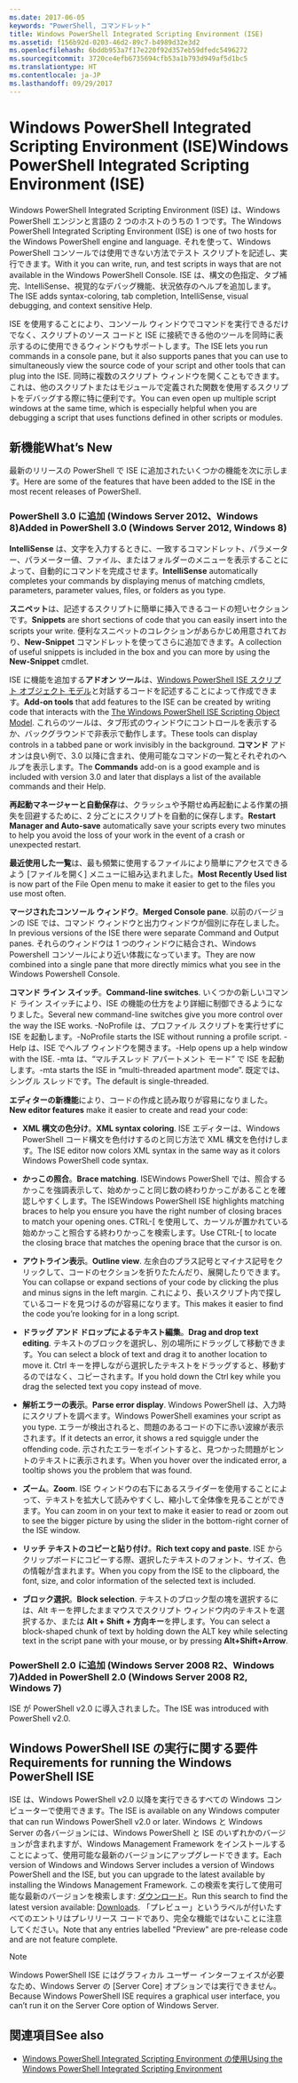 ```yaml
---
ms.date: 2017-06-05
keywords: "PowerShell, コマンドレット"
title: Windows PowerShell Integrated Scripting Environment (ISE)
ms.assetid: f156b92d-0203-46d2-89c7-b4989d32e3d2
ms.openlocfilehash: 6bddb953a7f17e220f92d357eb59dfedc5496272
ms.sourcegitcommit: 3720ce4efb6735694cfb53a1b793d949af5d1bc5
ms.translationtype: HT
ms.contentlocale: ja-JP
ms.lasthandoff: 09/29/2017
---
```

# <a name="windows-powershell-integrated-scripting-environment-ise"></a><span data-ttu-id="31cf2-103">Windows PowerShell Integrated Scripting Environment (ISE)</span><span class="sxs-lookup"><span data-stu-id="31cf2-103">Windows PowerShell Integrated Scripting Environment (ISE)</span></span>
<span data-ttu-id="31cf2-104">Windows PowerShell Integrated Scripting Environment (ISE) は、Windows PowerShell エンジンと言語の 2 つのホストのうちの 1 つです。</span><span class="sxs-lookup"><span data-stu-id="31cf2-104">The Windows PowerShell Integrated Scripting Environment (ISE) is one of two hosts for the Windows PowerShell engine and language.</span></span> <span data-ttu-id="31cf2-105">それを使って、Windows PowerShell コンソールでは使用できない方法でテスト スクリプトを記述し、実行できます。</span><span class="sxs-lookup"><span data-stu-id="31cf2-105">With it you can write, run, and test scripts in ways that are not available in the Windows PowerShell Console.</span></span> <span data-ttu-id="31cf2-106">ISE は、構文の色指定、タブ補完、IntelliSense、視覚的なデバッグ機能、状況依存のヘルプを追加します。</span><span class="sxs-lookup"><span data-stu-id="31cf2-106">The ISE adds syntax-coloring, tab completion, IntelliSense, visual debugging, and context sensitive Help.</span></span>

<span data-ttu-id="31cf2-107">ISE を使用することにより、コンソール ウィンドウでコマンドを実行できるだけでなく、スクリプトのソース コードと ISE に接続できる他のツールを同時に表示するのに使用できるウィンドウもサポートします。</span><span class="sxs-lookup"><span data-stu-id="31cf2-107">The ISE lets you run commands in a console pane, but it also supports panes that you can use to simultaneously view the source code of your script and other tools that can plug into the ISE.</span></span> <span data-ttu-id="31cf2-108">同時に複数のスクリプト ウィンドウを開くこともできます。これは、他のスクリプトまたはモジュールで定義された関数を使用するスクリプトをデバッグする際に特に便利です。</span><span class="sxs-lookup"><span data-stu-id="31cf2-108">You can even open up multiple script windows at the same time, which is especially helpful when you are debugging a script that uses functions defined in other scripts or modules.</span></span>

## <a name="whats-new"></a><span data-ttu-id="31cf2-109">新機能</span><span class="sxs-lookup"><span data-stu-id="31cf2-109">What’s New</span></span>
<span data-ttu-id="31cf2-110">最新のリリースの PowerShell で ISE に追加されたいくつかの機能を次に示します。</span><span class="sxs-lookup"><span data-stu-id="31cf2-110">Here are some of the features that have been added to the ISE in the most recent releases of PowerShell.</span></span>

### <a name="added-in-powershell-30-windows-server-2012-windows-8"></a><span data-ttu-id="31cf2-111">PowerShell 3.0 に追加 (Windows Server 2012、Windows 8)</span><span class="sxs-lookup"><span data-stu-id="31cf2-111">Added in PowerShell 3.0 (Windows Server 2012, Windows 8)</span></span>
<span data-ttu-id="31cf2-112">**IntelliSense** は、文字を入力するときに、一致するコマンドレット、パラメーター、パラメーター値、ファイル、またはフォルダーのメニューを表示することによって、自動的にコマンドを完成させます。</span><span class="sxs-lookup"><span data-stu-id="31cf2-112">**IntelliSense** automatically completes your commands by displaying menus of matching cmdlets, parameters, parameter values, files, or folders as you type.</span></span>

<span data-ttu-id="31cf2-113">**スニペット**は、記述するスクリプトに簡単に挿入できるコードの短いセクションです。</span><span class="sxs-lookup"><span data-stu-id="31cf2-113">**Snippets** are short sections of code that you can easily insert into the scripts your write.</span></span> <span data-ttu-id="31cf2-114">便利なスニペットのコレクションがあらかじめ用意されており、**New-Snippet** コマンドレットを使ってさらに追加できます。</span><span class="sxs-lookup"><span data-stu-id="31cf2-114">A collection of useful snippets is included in the box and you can more by using the **New-Snippet** cmdlet.</span></span>

<span data-ttu-id="31cf2-115">ISE に機能を追加する**アドオン ツール**は、[Windows PowerShell ISE スクリプト オブジェクト モデル](../../core-powershell/ise/The-Windows-PowerShell-ISE-Scripting-Object-Model.md)と対話するコードを記述することによって作成できます。</span><span class="sxs-lookup"><span data-stu-id="31cf2-115">**Add-on tools** that add features to the ISE can be created by writing code that interacts with the [The Windows PowerShell ISE Scripting Object Model](../../core-powershell/ise/The-Windows-PowerShell-ISE-Scripting-Object-Model.md).</span></span> <span data-ttu-id="31cf2-116">これらのツールは、タブ形式のウィンドウにコントロールを表示するか、バックグラウンドで非表示で動作します。</span><span class="sxs-lookup"><span data-stu-id="31cf2-116">These tools can display controls in a tabbed pane or work invisibly in the background.</span></span> <span data-ttu-id="31cf2-117">**コマンド** アドオンは良い例で、3.0 以降に含まれ、使用可能なコマンドの一覧とそれぞれのヘルプを表示します。</span><span class="sxs-lookup"><span data-stu-id="31cf2-117">The **Commands** add-on is a good example and is included with version 3.0 and later that displays a list of the available commands and their Help.</span></span>

<span data-ttu-id="31cf2-118">**再起動マネージャーと自動保存**は、クラッシュや予期せぬ再起動による作業の損失を回避するために、2 分ごとにスクリプトを自動的に保存します。</span><span class="sxs-lookup"><span data-stu-id="31cf2-118">**Restart Manager and Auto-save** automatically save your scripts every two minutes to help you avoid the loss of your work in the event of a crash or unexpected restart.</span></span>

<span data-ttu-id="31cf2-119">**最近使用した一覧**は、最も頻繁に使用するファイルにより簡単にアクセスできるよう [ファイルを開く] メニューに組み込まれました。</span><span class="sxs-lookup"><span data-stu-id="31cf2-119">**Most Recently Used list** is now part of the File Open menu to make it easier to get to the files you use most often.</span></span>

<span data-ttu-id="31cf2-120">**マージされたコンソール ウィンドウ**。</span><span class="sxs-lookup"><span data-stu-id="31cf2-120">**Merged Console pane**.</span></span> <span data-ttu-id="31cf2-121">以前のバージョンの ISE では、コマンド ウィンドウと出力ウィンドウが個別に存在しました。</span><span class="sxs-lookup"><span data-stu-id="31cf2-121">In previous versions of the ISE there were separate Command and Output panes.</span></span> <span data-ttu-id="31cf2-122">それらのウィンドウは 1 つのウィンドウに結合され、Windows Powershell コンソールにより近い体裁になっています。</span><span class="sxs-lookup"><span data-stu-id="31cf2-122">They are now combined into a single pane that more directly mimics what you see in the Windows Powershell Console.</span></span>

<span data-ttu-id="31cf2-123">**コマンド ライン スイッチ**。</span><span class="sxs-lookup"><span data-stu-id="31cf2-123">**Command-line switches**.</span></span> <span data-ttu-id="31cf2-124">いくつかの新しいコマンド ライン スイッチにより、ISE の機能の仕方をより詳細に制御できるようになりました。</span><span class="sxs-lookup"><span data-stu-id="31cf2-124">Several new command-line switches give you more control over the way the ISE works.</span></span> <span data-ttu-id="31cf2-125">-NoProfile は、プロファイル スクリプトを実行せずに ISE を起動します。</span><span class="sxs-lookup"><span data-stu-id="31cf2-125">-NoProfile starts the ISE without running a profile script.</span></span> <span data-ttu-id="31cf2-126">-Help は、ISE でヘルプ ウィンドウを開きます。</span><span class="sxs-lookup"><span data-stu-id="31cf2-126">-Help opens up a help window with the ISE.</span></span> <span data-ttu-id="31cf2-127">-mta は、“マルチスレッド アパートメント モード” で ISE を起動します。</span><span class="sxs-lookup"><span data-stu-id="31cf2-127">-mta starts the ISE in “multi-threaded apartment mode”.</span></span> <span data-ttu-id="31cf2-128">既定では、シングル スレッドです。</span><span class="sxs-lookup"><span data-stu-id="31cf2-128">The default is single-threaded.</span></span>

<span data-ttu-id="31cf2-129">**エディターの新機能**により、コードの作成と読み取りが容易になりました。</span><span class="sxs-lookup"><span data-stu-id="31cf2-129">**New editor features** make it easier to create and read your code:</span></span>

- <span data-ttu-id="31cf2-130">**XML 構文の色分け**。</span><span class="sxs-lookup"><span data-stu-id="31cf2-130">**XML syntax coloring**.</span></span> <span data-ttu-id="31cf2-131">ISE エディターは、Windows PowerShell コード構文を色付けするのと同じ方法で XML 構文を色付けします。</span><span class="sxs-lookup"><span data-stu-id="31cf2-131">The ISE editor now colors XML syntax in the same way as it colors Windows PowerShell code syntax.</span></span>

- <span data-ttu-id="31cf2-132">**かっこの照合**。</span><span class="sxs-lookup"><span data-stu-id="31cf2-132">**Brace matching**.</span></span> <span data-ttu-id="31cf2-133">ISEWindows PowerShell では、照合するかっこを強調表示して、始めかっこと同じ数の終わりかっこがあることを確認しやすくします。</span><span class="sxs-lookup"><span data-stu-id="31cf2-133">The ISEWindows PowerShell ISE highlights matching braces to help you ensure you have the right number of closing braces to match your opening ones.</span></span> <span data-ttu-id="31cf2-134">CTRL-\[ を使用して、カーソルが置かれている始めかっこと照合する終わりかっこを検索します。</span><span class="sxs-lookup"><span data-stu-id="31cf2-134">Use CTRL-\[ to locate the closing brace that matches the opening brace that the cursor is on.</span></span>

- <span data-ttu-id="31cf2-135">**アウトライン表示**。</span><span class="sxs-lookup"><span data-stu-id="31cf2-135">**Outline view**.</span></span> <span data-ttu-id="31cf2-136">左余白のプラス記号とマイナス記号をクリックして、コードのセクションを折りたたんだり、展開したりできます。</span><span class="sxs-lookup"><span data-stu-id="31cf2-136">You can collapse or expand sections of your code by clicking the plus and minus signs in the left margin.</span></span> <span data-ttu-id="31cf2-137">これにより、長いスクリプト内で探しているコードを見つけるのが容易になります。</span><span class="sxs-lookup"><span data-stu-id="31cf2-137">This makes it easier to find the code you’re looking for in a long script.</span></span>

- <span data-ttu-id="31cf2-138">**ドラッグ アンド ドロップによるテキスト編集**。</span><span class="sxs-lookup"><span data-stu-id="31cf2-138">**Drag and drop text editing**.</span></span> <span data-ttu-id="31cf2-139">テキストのブロックを選択し、別の場所にドラッグして移動できます。</span><span class="sxs-lookup"><span data-stu-id="31cf2-139">You can select a block of text and drag it to another location to move it.</span></span> <span data-ttu-id="31cf2-140">Ctrl キーを押しながら選択したテキストをドラッグすると、移動するのではなく、コピーされます。</span><span class="sxs-lookup"><span data-stu-id="31cf2-140">If you hold down the Ctrl key while you drag the selected text you copy instead of move.</span></span>

- <span data-ttu-id="31cf2-141">**解析エラーの表示**。</span><span class="sxs-lookup"><span data-stu-id="31cf2-141">**Parse error display**.</span></span> <span data-ttu-id="31cf2-142">Windows PowerShell は、入力時にスクリプトを調べます。</span><span class="sxs-lookup"><span data-stu-id="31cf2-142">Windows PowerShell examines your script as you type.</span></span> <span data-ttu-id="31cf2-143">エラーが検出されると、問題のあるコードの下に赤い波線が表示されます。</span><span class="sxs-lookup"><span data-stu-id="31cf2-143">If it detects an error, it shows a red squiggle under the offending code.</span></span> <span data-ttu-id="31cf2-144">示されたエラーをポイントすると、見つかった問題がヒントのテキストに表示されます。</span><span class="sxs-lookup"><span data-stu-id="31cf2-144">When you hover over the indicated error, a tooltip shows you the problem that was found.</span></span>

- <span data-ttu-id="31cf2-145">**ズーム**。</span><span class="sxs-lookup"><span data-stu-id="31cf2-145">**Zoom**.</span></span> <span data-ttu-id="31cf2-146">ISE ウィンドウの右下にあるスライダーを使用することによって、テキストを拡大して読みやすくし、縮小して全体像を見ることができます。</span><span class="sxs-lookup"><span data-stu-id="31cf2-146">You can zoom in on your text to make it easier to read or zoom out to see the bigger picture by using the slider in the bottom-right corner of the ISE window.</span></span>

- <span data-ttu-id="31cf2-147">**リッチ テキストのコピーと貼り付け**。</span><span class="sxs-lookup"><span data-stu-id="31cf2-147">**Rich text copy and paste**.</span></span> <span data-ttu-id="31cf2-148">ISE からクリップボードにコピーする際、選択したテキストのフォント、サイズ、色の情報が含まれます。</span><span class="sxs-lookup"><span data-stu-id="31cf2-148">When you copy from the ISE to the clipboard, the font, size, and color information of the selected text is included.</span></span>

- <span data-ttu-id="31cf2-149">**ブロック選択**。</span><span class="sxs-lookup"><span data-stu-id="31cf2-149">**Block selection**.</span></span> <span data-ttu-id="31cf2-150">テキストのブロック型の塊を選択するには、Alt キーを押したままマウスでスクリプト ウィンドウ内のテキストを選択するか、または **Alt + Shift + 方向キー**を押します。</span><span class="sxs-lookup"><span data-stu-id="31cf2-150">You can select a block-shaped chunk of text by holding down the ALT key while selecting text in the script pane with your mouse, or by pressing **Alt+Shift+Arrow**.</span></span>

### <a name="added-in-powershell-20-windows-server-2008-r2-windows-7"></a><span data-ttu-id="31cf2-151">PowerShell 2.0 に追加 (Windows Server 2008 R2、Windows 7)</span><span class="sxs-lookup"><span data-stu-id="31cf2-151">Added in PowerShell 2.0 (Windows Server 2008 R2, Windows 7)</span></span>
<span data-ttu-id="31cf2-152">ISE が PowerShell v2.0 に導入されました。</span><span class="sxs-lookup"><span data-stu-id="31cf2-152">The ISE was introduced with PowerShell v2.0.</span></span>

## <a name="requirements-for-running-the-windows-powershell-ise"></a><span data-ttu-id="31cf2-153">Windows PowerShell ISE の実行に関する要件</span><span class="sxs-lookup"><span data-stu-id="31cf2-153">Requirements for running the Windows PowerShell ISE</span></span>
<span data-ttu-id="31cf2-154">ISE は、Windows PowerShell v2.0 以降を実行できるすべての Windows コンピューターで使用できます。</span><span class="sxs-lookup"><span data-stu-id="31cf2-154">The ISE is available on any Windows computer that can run Windows PowerShell v2.0 or later.</span></span>
<span data-ttu-id="31cf2-155">Windows と Windows Server の各バージョンには、Windows PowerShell と ISE のいずれかのバージョンが含まれますが、Windows Management Framework をインストールすることによって、使用可能な最新のバージョンにアップグレードできます。</span><span class="sxs-lookup"><span data-stu-id="31cf2-155">Each version of Windows and Windows Server includes a version of Windows PowerShell and the ISE, but you can upgrade to the latest available by installing the Windows Management Framework.</span></span>
<span data-ttu-id="31cf2-156">この検索を実行して使用可能な最新のバージョンを検索します: [ダウンロード](http://www.microsoft.com/en-us/search/DownloadResults.aspx?q=%22windows%20management%20framework%22%20PowerShell&sortby=Relevancy~Descending)。</span><span class="sxs-lookup"><span data-stu-id="31cf2-156">Run this search to find the latest version available: [Downloads](http://www.microsoft.com/en-us/search/DownloadResults.aspx?q=%22windows%20management%20framework%22%20PowerShell&sortby=Relevancy~Descending).</span></span>
<span data-ttu-id="31cf2-157">「プレビュー」というラベルが付いたすべてのエントリはプレリリース コードであり、完全な機能ではないことに注意してください。</span><span class="sxs-lookup"><span data-stu-id="31cf2-157">Note that any entries labelled "Preview" are pre-release code and are not feature complete.</span></span>

> [!NOTE]
> <span data-ttu-id="31cf2-158">Windows PowerShell ISE にはグラフィカル ユーザー インターフェイスが必要なため、Windows Server の [Server Core] オプションでは実行できません。</span><span class="sxs-lookup"><span data-stu-id="31cf2-158">Because Windows PowerShell ISE requires a graphical user interface, you can’t run it on the Server Core option of Windows Server.</span></span>

## <a name="see-also"></a><span data-ttu-id="31cf2-159">関連項目</span><span class="sxs-lookup"><span data-stu-id="31cf2-159">See also</span></span>
- [<span data-ttu-id="31cf2-160">Windows PowerShell Integrated Scripting Environment の使用</span><span class="sxs-lookup"><span data-stu-id="31cf2-160">Using the Windows PowerShell Integrated Scripting Environment</span></span>](Using-the-Windows-PowerShell-ISE.md)


